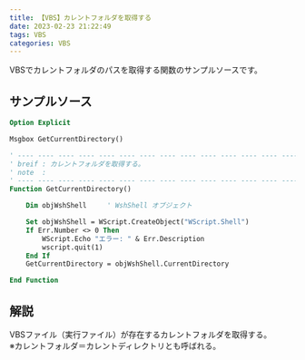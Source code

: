 ```yaml
---
title: 【VBS】カレントフォルダを取得する
date: 2023-02-23 21:22:49
tags: VBS
categories: VBS
---
```


VBSでカレントフォルダのパスを取得する関数のサンプルソースです。

## サンプルソース

```vb
Option Explicit

Msgbox GetCurrentDirectory()

' ---- ---- ---- ---- ---- ---- ---- ---- ---- ---- ---- ---- ---- ---- ----
' breif : カレントフォルダを取得する。
' note  :
' ---- ---- ---- ---- ---- ---- ---- ---- ---- ---- ---- ---- ---- ---- ----
Function GetCurrentDirectory()

    Dim objWshShell     ' WshShell オブジェクト

    Set objWshShell = WScript.CreateObject("WScript.Shell")
    If Err.Number <> 0 Then
        WScript.Echo "エラー: " & Err.Description
        wscript.quit(1)
    End If
    GetCurrentDirectory = objWshShell.CurrentDirectory

End Function
```

## 解説

VBSファイル（実行ファイル）が存在するカレントフォルダを取得する。  
※カレントフォルダ＝カレントディレクトリとも呼ばれる。

